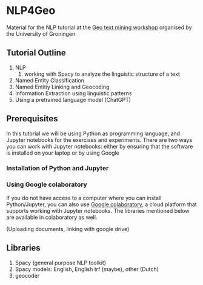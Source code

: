 # NLP4Geo

Material for the NLP tutorial at the [Geo text mining workshop](https://ersa.org/events/geo-text-workshop/) organised by the University of Groningen


## Tutorial Outline 

1. NLP
    1. working with Spacy to analyze the linguistic structure of a text
2. Named Entity Classification
3. Named Entitiy Linking and Geocoding
4. Information Extraction using linguistic patterns
5. Using a pretrained language model (ChatGPT)

## Prerequisites

In this tutorial we will be using Python as programming language, and Jupyter notebooks for the exercises and experiments. There are two ways you can work with Jupyter notebooks: either by ensuring that the software is installed on your laptop or by using Google 

### Installation of Python and Jupyter


### Using Google colaboratory

If you do not have access to a computer where you can install Python/Jupyter, you can also use [Google colaboratory](https://colab.research.google.com/notebooks/intro.ipynb), a cloud platform that supports working with Jupyter notebooks. The libraries mentioned below are available in colaboratory as well. 

(Uploading documents, linking with google drive)

## Libraries

1. Spacy (general purpose NLP toolkit) 
2. Spacy models: English, English trf (maybe), other (Dutch)
3. geocoder

